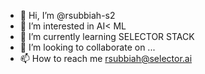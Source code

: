 - 👋 Hi, I’m @rsubbiah-s2
- 👀 I’m interested in AI< ML
- 🌱 I’m currently learning SELECTOR STACK
- 💞️ I’m looking to collaborate on ...
- 📫 How to reach me 
rsubbiah@selector.ai
<!---
rsubbiah-s2/rsubbiah-s2 is a ✨ special ✨ repository because its `README.md` (this file) appears on your GitHub profile.
You can click the Preview link to take a look at your changes.
--->
